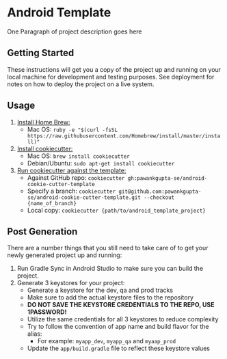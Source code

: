 # Android Template

One Paragraph of project description goes here

## Getting Started

These instructions will get you a copy of the project up and running on your local machine for development and testing purposes. See deployment for notes on how to deploy the project on a live system.

## Usage
1. [Install Home Brew:](https://brew.sh)
    * Mac OS: `ruby -e "$(curl -fsSL https://raw.githubusercontent.com/Homebrew/install/master/install)"`
2. [Install cookiecutter:](http://cookiecutter.readthedocs.io/en/latest/installation.html)
    * Mac OS: `brew install cookiecutter`
    * Debian/Ubuntu: `sudo apt-get install cookiecutter`
3. [Run cookiecutter against the template:](http://cookiecutter.readthedocs.io/en/latest/usage.html)
    * Against GitHub repo: `cookiecutter gh:pawankgupta-se/android-cookie-cutter-template`
    * Specify a branch: `cookiecutter git@github.com:pawankgupta-se/android-cookie-cutter-template.git --checkout {name_of_branch}`
    * Local copy: `cookiecutter {path/to/android_template_project}`

## Post Generation
There are a number things that you still need to take care of to get your newly generated project up and running:
1. Run Gradle Sync in Android Studio to make sure you can build the project.
2. Generate 3 keystores for your project:
    * Generate a keystore for the dev, qa and prod tracks
    * Make sure to add the actual keystore files to the repository
    * **DO NOT SAVE THE KEYSTORE CREDENTIALS TO THE REPO, USE 1PASSWORD!**
    * Utilize the same credentials for all 3 keystores to reduce complexity
    * Try to follow the convention of app name and build flavor for the alias:
        * For example: `myapp_dev`, `myapp_qa` and `myaap_prod`
    * Update the `app/build.gradle` file to reflect these keystore values
